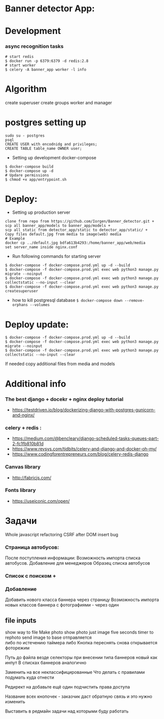 # Banner detector App: 

# Development

### async recognition tasks
```
# start redis 
$ docker run -p 6379:6379 -d redis:2.8    
# start worker
$ celery -A banner_app worker -l info
```
 
# Algorithm 
create superuser
create groups worker and manager

# postgres setting up 
```
sudo su - postgres
psql
CREATE USER with encodnidg and privileges;
CREATE TABLE table_name OWNER user;
```

- Setting up development docker-compose
```
$ docker-compose build
$ docker-compose up -d
# Updare permissions 
$ chmod +x app/entrypoint.sh
```

# Deploy: 

- Setting up production server 
```
clone from repo from https://github.com/Iorgen/Banner_detector.git + 
scp all banner_app/models to banner_app/models + 
scp all static from detector_app/static to detector_app/static/ + 
Copy files default.jpg from media to image(web) media  
# Example 
docker cp ../default.jpg bdfa613b4293:/home/banner_app/web/media
set server_name inside nginx.conf 
```
- Run following commands for starting server 
```
$ docker-compose -f docker-compose.prod.yml up -d --build
$ docker-compose -f docker-compose.prod.yml exec web python3 manage.py migrate --noinput 
$ docker-compose -f docker-compose.prod.yml exec web python3 manage.py collectstatic --no-input --clear
$ docker-compose -f docker-compose.prod.yml exec web python3 manage.py createsuperuser
```
- how to kill postgresql database 
``
$ docker-compose down --remove-orphans --volumes
``
# Deploy update: 

```
$ docker-compose -f docker-compose.prod.yml up -d --build
$ docker-compose -f docker-compose.prod.yml exec web python3 manage.py migrate --noinput 
$ docker-compose -f docker-compose.prod.yml exec web python3 manage.py collectstatic --no-input --clear
```
If needed copy additional files from media and models
# Additional info 

### The best django + docekr + nginx deploy tutorial  
 - https://testdriven.io/blog/dockerizing-django-with-postgres-gunicorn-and-nginx/

### celery + redis  : 
 - https://medium.com/@bencleary/django-scheduled-tasks-queues-part-2-fc1fb810b81d 
 - https://www.revsys.com/tidbits/celery-and-django-and-docker-oh-my/
 - https://www.codingforentrepreneurs.com/blog/celery-redis-django

### Canvas library 
 - http://fabricjs.com/

### Fonts library 
 - https://useiconic.com/open/

# Задачи
Whole javascript refactoring
CSRF after DOM insert bug 

### Страница автобусов:

После поступления информации:
Возможность импорта списка автобусов. Добавление для менеджеров
Образец списка автобусов 

### Список с поиском + 

### Добавление 
Добавить нового класса баннера через страницу 
Возможность импорта новых классов баннера с фотографиями - через один 
## file inputs 
show way to file 
Make photo 
show photo just image 
five seconds timer to rephoto 
send image to base 
отправляется  
либо по истечению таймера 
либо 
Кнопка переснять 
снова открывается фоторежим 


Путь до файла везде 
селекторы при внесении типа баннеров новый как инпут 
В списках баннеров аналогично 

Заменить на все неклассифицированные 
Что делать с правилами подумать куда отнести 

Редирект на добавьте ещё один 
подчистить права доступа 

Название всех кнопочек - заказчик даст обратную связь и это нужно изменить

Выставить в редмайн задачи над которыми буду работать 
